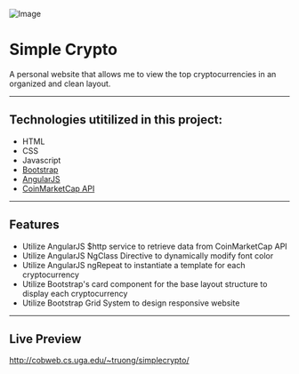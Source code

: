 ![Image](https://forexrank.co/wp-content/uploads/2018/03/crypto.png
)
# Simple Crypto   

A personal website that allows me to view the top cryptocurrencies in an organized and clean layout. 

------------------------------------------------------------------------------------------------------------------------------  

## Technologies utitilized in this project:
- HTML
- CSS
- Javascript
- [Bootstrap](https://getbootstrap.com) 
- [AngularJS](https://angularjs.org/)
- [CoinMarketCap API](https://coinmarketcap.com/api/) 

---------------------------------------------------------------------------------------------------------------------------

## Features
- Utilize AngularJS $http service to retrieve data from CoinMarketCap API
- Utilize AngularJS NgClass Directive to dynamically modify font color
- Utilize AngularJS ngRepeat to instantiate a template for each cryptocurrency 
- Utilize Bootstrap's card component for the base layout structure to display each cryptocurrency 
- Utilize Bootstrap Grid System to design responsive website
---------------------------------------------------------------------------------------------------------------------------
## Live Preview
http://cobweb.cs.uga.edu/~truong/simplecrypto/
